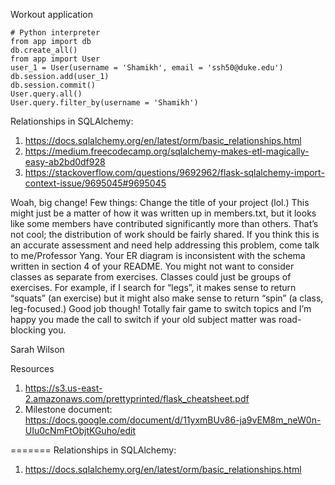Workout application


```
# Python interpreter
from app import db
db.create_all()
from app import User
user_1 = User(username = 'Shamikh', email = 'ssh50@duke.edu')
db.session.add(user_1)
db.session.commit()
User.query.all()
User.query.filter_by(username = 'Shamikh')
```

Relationships in SQLAlchemy: 
1. https://docs.sqlalchemy.org/en/latest/orm/basic_relationships.html
2. https://medium.freecodecamp.org/sqlalchemy-makes-etl-magically-easy-ab2bd0df928
3. https://stackoverflow.com/questions/9692962/flask-sqlalchemy-import-context-issue/9695045#9695045


Woah, big change! Few things:
Change the title of your project (lol.)
This might just be a matter of how it was written up in members.txt, but it looks like some members have contributed significantly more than others. That’s not cool; the distribution of work should be fairly shared. If you think this is an accurate assessment and need help addressing this problem, come talk to me/Professor Yang.
Your ER diagram is inconsistent with the schema written in section 4 of your README.
You might not want to consider classes as separate from exercises. Classes could just be groups of exercises. For example, if I search for “legs”, it makes sense to return “squats” (an exercise) but it might also make sense to return “spin” (a class, leg-focused.)
Good job though! Totally fair game to switch topics and I’m happy you made the call to switch if your old subject matter was road-blocking you.

Sarah 
Wilson


Resources
1. https://s3.us-east-2.amazonaws.com/prettyprinted/flask_cheatsheet.pdf
2. Milestone document: https://docs.google.com/document/d/11yxmBUv86-ja9vEM8m_neW0n-UIu0cNmFtObjtKGuho/edit 

=======
Relationships in SQLAlchemy:
1. https://docs.sqlalchemy.org/en/latest/orm/basic_relationships.html
